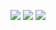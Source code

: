 ![](http://github-profile-summary-cards.vercel.app/api/cards/profile-details?username=WaveOfCoding&theme=github)
![](http://github-profile-summary-cards.vercel.app/api/cards/repos-per-language?username=WaveOfCoding&theme=github)
![](http://github-profile-summary-cards.vercel.app/api/cards/stats?username=WaveOfCoding&theme=github)




